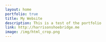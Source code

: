 ```yaml
---
layout: home
portfolio: true
title: My Website
description: This is a test of the portfolio
link: http://harrisonshoebridge.me
image: /img/html_crop.png
---
```

